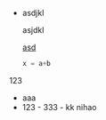 

- asdjkl

  asjdkl

  [asd](kkk)

  ```cpp
  x = a+b
  ```
 123

- aaa
- 123
            - 333
            - kk
        nihao